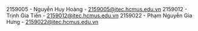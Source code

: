 2159005 - Nguyễn Huy Hoàng - 2159005@itec.hcmus.edu.vn
2159012 - Trịnh Gia Tiến - 2159012@itec.hcmus.edu.vn
2159022 - Phạm Nguyễn Gia Hưng - 2159022@itec.hcmus.edu.vn